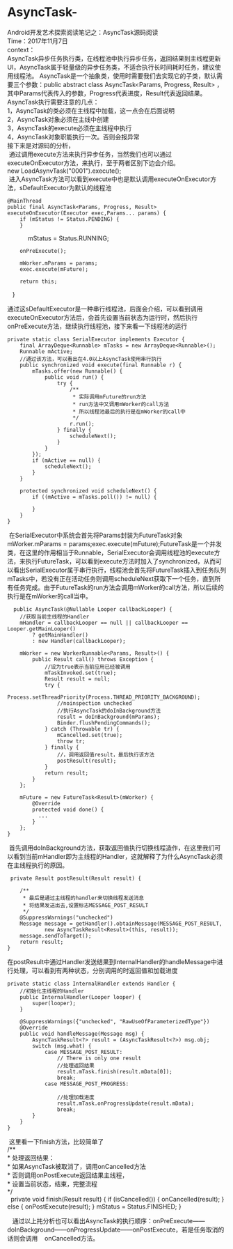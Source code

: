 # AsyncTask-
Android开发艺术探索阅读笔记之：AsyncTask源码阅读  
Time：2017年11月7日  
context：  
AsyncTask异步任务执行类，在线程池中执行异步任务，返回结果到主线程更新UI，AsyncTask属于轻量级的异步任务类，不适合执行长时间耗时任务，建议使用线程池。 
AsyncTask是一个抽象类，使用时需要我们去实现它的子类，默认需要三个参数：public abstract class AsyncTask<Params, Progress, Result> ，其中Params代表传入的参数，Progress代表进度，Result代表返回结果。  
AsyncTask执行需要注意的几点：  
1，AsyncTask的类必须在主线程中加载，这一点会在后面说明  
2，AsyncTask对象必须在主线中创建  
3，AsyncTask的execute必须在主线程中执行  
4，AsyncTask对象职能执行一次。否则会报异常  
接下来是对源码的分析，  
  通过调用execute方法来执行异步任务，当然我们也可以通过executeOnExecutor方法，来执行，至于两者区别下边会介绍。  
  new LoadAsynvTask("0001").execute();  
  进入AsyncTask方法可以看到execute中也是默认调用executeOnExecutor方法，sDefaultExecutor为默认的线程池
    
    @MainThread
    public final AsyncTask<Params, Progress, Result> executeOnExecutor(Executor exec,Params... params) {
        if (mStatus != Status.PENDING) {
        }
      
        mStatus = Status.RUNNING;

        onPreExecute();

        mWorker.mParams = params;
        exec.execute(mFuture);

        return this;
    }
    
通过这sDefaultExecutor是一种串行线程池，后面会介绍，可以看到调用executeOnExecutor方法后，会首先设置当前状态为运行时，然后执行onPreExecute方法，继续执行线程池，接下来看一下线程池的运行
    
    private static class SerialExecutor implements Executor {
        final ArrayDeque<Runnable> mTasks = new ArrayDeque<Runnable>();
        Runnable mActive;
        //通过该方法，可以看出在4.0以上AsyncTask使用串行执行
        public synchronized void execute(final Runnable r) {
            mTasks.offer(new Runnable() {
                public void run() {
                    try {
                        /**
                         * 实际调用mFuture的run方法
                         * run方法中又调用mWorker的call方法
                         * 所以线程池最后的执行是在mWorker的call中
                         */
                        r.run();
                    } finally {
                        scheduleNext();
                    }
                }
            });
            if (mActive == null) {
                scheduleNext();
            }
        }

        protected synchronized void scheduleNext() {
            if ((mActive = mTasks.poll()) != null) {

            }
        }
    }
    
 在SerialExecutor中系统会首先将Params封装为FutureTask对象mWorker.mParams = params;exec.execute(mFuture);FutureTask是一个并发类，在这里的作用相当于Runnable，SerialExecutor会调用线程池的execute方法，来执行FutureTask，可以看到execute方法时加入了synchronized，从而可以看出SerialExecutor属于串行执行，线程池会首先将FutureTask插入到任务队列mTasks中，若没有正在活动任务则调用scheduleNext获取下一个任务，直到所有任务完成。由于FutureTask的run方法会调用mWorker的call方法，所以后续的执行是在mWorker的call当中。
    
      public AsyncTask(@Nullable Looper callbackLooper) {
        //获取当前主线程的Handler
        mHandler = callbackLooper == null || callbackLooper == Looper.getMainLooper()
            ? getMainHandler()
            : new Handler(callbackLooper);

        mWorker = new WorkerRunnable<Params, Result>() {
            public Result call() throws Exception {
                //设为true表示当前应用已经被调用
                mTaskInvoked.set(true);
                Result result = null;
                try {
                    Process.setThreadPriority(Process.THREAD_PRIORITY_BACKGROUND);
                    //noinspection unchecked
                    //执行AsyncTask的doInBackground方法
                    result = doInBackground(mParams);
                    Binder.flushPendingCommands();
                } catch (Throwable tr) {
                    mCancelled.set(true);
                    throw tr;
                } finally {
                    //，调用返回值result，最后执行该方法
                    postResult(result);
                }
                return result;
            }
        };

        mFuture = new FutureTask<Result>(mWorker) {
            @Override
            protected void done() {
              ...
            }
        };
    }
  
 首先调用doInBackground方法，获取返回值执行切换线程造作，在这里我们可以看到当前mHandler即为主线程的Handler，这就解释了为什么AsyncTask必须在主线程执行的原因。
    
     private Result postResult(Result result) {

        /**
         * 最后是通过主线程的handler来切换线程发送消息
         * 将结果发送出去,设置标志MESSAGE_POST_RESULT
         */
        @SuppressWarnings("unchecked")
        Message message = getHandler().obtainMessage(MESSAGE_POST_RESULT,
                new AsyncTaskResult<Result>(this, result));
        message.sendToTarget();
        return result;
    }
   
    
在postResult中通过Handler发送结果到InternalHandler的handleMessage中进行处理，可以看到有两种状态，分别调用的时返回值和加载进度
    
    private static class InternalHandler extends Handler {
        //初始化主线程的Handler
        public InternalHandler(Looper looper) {
            super(looper);
        }

        @SuppressWarnings({"unchecked", "RawUseOfParameterizedType"})
        @Override
        public void handleMessage(Message msg) {
            AsyncTaskResult<?> result = (AsyncTaskResult<?>) msg.obj;
            switch (msg.what) {
                case MESSAGE_POST_RESULT:
                    // There is only one result
                    //处理返回结果
                    result.mTask.finish(result.mData[0]);
                    break;
                case MESSAGE_POST_PROGRESS:

                    //处理加载进度
                    result.mTask.onProgressUpdate(result.mData);
                    break;
            }
        }
    }
    
 这里看一下finish方法，比较简单了  
    /**  
     * 处理返回结果：  
     * 如果AsyncTask被取消了，调用onCancelled方法  
     * 否则调用onPostExecute返回结果主线程，  
     * 设置当前状态，结束，完整流程  
     */  
   
     private void finish(Result result) {
        if (isCancelled()) {
            onCancelled(result);
        } else {
            onPostExecute(result);
        }
        mStatus = Status.FINISHED;
    }
    
    
    通过以上扥分析也可以看出AsyncTask的执行顺序：onPreExecute——doInBackground——onProgressUpdate——onPostExecute，若是任务取消的话则会调用
    onCancelled方法。 
    

